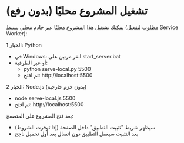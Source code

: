 # تشغيل المشروع محليًا (بدون رفع)

يمكنك تشغيل هذا المشروع محليًا عبر خادم محلي بسيط (مطلوب لتفعيل Service Worker):

الخيار 1: Python
- في Windows: انقر مرتين على start_server.bat
- أو عبر الطرفية:
  - python serve-local.py 5500
  - ثم افتح: http://localhost:5500

الخيار 2: Node.js (بدون حزم خارجية)
- node serve-local.js 5500
- ثم افتح: http://localhost:5500

بعد فتح المشروع على المتصفح:
- سيظهر شريط "تثبيت التطبيق" داخل الصفحة (إذا توفرت الشروط)
- بعد التثبيت سيعمل التطبيق دون اتصال بعد أول تحميل ناجح
